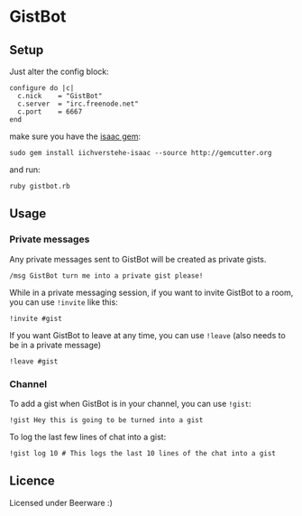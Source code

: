 GistBot
=======

Setup
-----

Just alter the config block:

    configure do |c|
      c.nick    = "GistBot"
      c.server  = "irc.freenode.net"
      c.port    = 6667
    end

make sure you have the [isaac gem](http://github.com/ichverstehe/isaac/tree/master):

    sudo gem install iichverstehe-isaac --source http://gemcutter.org

and run:

    ruby gistbot.rb

Usage
-----

### Private messages

Any private messages sent to GistBot will be created as private gists.

    /msg GistBot turn me into a private gist please!

While in a private messaging session, if you want to invite GistBot to a room, you can use `!invite` like this:

    !invite #gist

If you want GistBot to leave at any time, you can use `!leave` (also needs to be in a private message)

    !leave #gist

### Channel

To add a gist when GistBot is in your channel, you can use `!gist`:

    !gist Hey this is going to be turned into a gist

To log the last few lines of chat into a gist:

    !gist log 10 # This logs the last 10 lines of the chat into a gist

Licence
-------

Licensed under Beerware :)